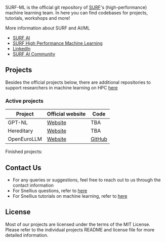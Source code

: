 SURF-ML is the official git repository of [SURF](https://www.surf.nl/en)'s (high-performance) machine learning team. In here you can find codebases for projects, tutorials, workshops and more!

More information about SURF and AI/ML

- [SURF AI](https://www.surf.nl/en/themes/artificial-intelligence)
- [SURF High Performance Machine Learning](https://www.surf.nl/en/high-performance-machine-learning-efficient-and-scalable-machine-learning-in-hpc-environments)
- [LinkedIn](https://www.linkedin.com/company/surf)
- [SURF AI Community](https://communities.surf.nl/artificial-intelligence)


## Projects
Besides the official projects below, there are additional repositories to support researchers in machine learning on HPC [here](https://github.com/orgs/SURF-ML/repositories)

### Active projects

| Project      | Official website | Code |
|--------------|------------------|-------------|
| GPT-NL       | [Website](https://www.surf.nl/en/themes/artificial-intelligence/gpt-nl) | TBA |
| Hereditary   | [Website](https://hereditary-project.eu/) | TBA |
| OpenEuroLLM  | [Website](https://openeurollm.eu/) |  [GitHub](https://github.com/OpenEuroLLM) |

Finished projects:

## Contact Us

- For any queries or suggestions, feel free to reach out to us through the contact information
- For Snellius questions, refer to [here](https://servicedesk.surf.nl/jira/plugins/servlet/desk/portal/13/)
- For Snellius tutorials on machine learning, refer to [here](https://servicedesk.surf.nl/wiki/spaces/WIKI/pages/74227856/Machine+Learning)

## License

Most of our projects are licensed under the terms of the MIT License. Please refer to the individual projects README and license file for more detailed information.